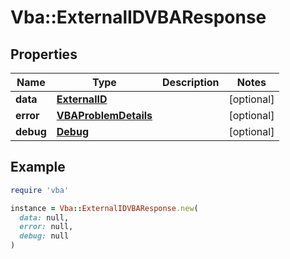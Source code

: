 # Vba::ExternalIDVBAResponse

## Properties

| Name | Type | Description | Notes |
| ---- | ---- | ----------- | ----- |
| **data** | [**ExternalID**](ExternalID.md) |  | [optional] |
| **error** | [**VBAProblemDetails**](VBAProblemDetails.md) |  | [optional] |
| **debug** | [**Debug**](Debug.md) |  | [optional] |

## Example

```ruby
require 'vba'

instance = Vba::ExternalIDVBAResponse.new(
  data: null,
  error: null,
  debug: null
)
```

